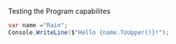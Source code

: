 Testing the Program capabilites 

``` cs --region methods --source-file .\Program.cs --project .\try.csproj 
var name ="Rain";
Console.WriteLine($"Hello {name.ToUpper()}!");
```